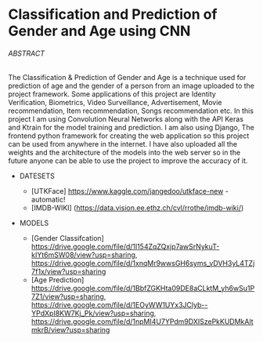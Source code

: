 # Classification and Prediction of Gender and Age using CNN

###### ABSTRACT

The Classification & Prediction of Gender and Age is a technique used for prediction of age and
the gender of a person from an image uploaded to the project framework. Some applications of
this project are Identity Verification, Biometrics, Video Surveillance, Advertisement, Movie
recommendation, Item recommendation, Songs recommendation etc. In this project I am using
Convolution Neural Networks along with the API Keras and Ktrain for the model training and
prediction. I am also using Django, The frontend python framework for creating the web
application so this project can be used from anywhere in the internet. I have also uploaded all the
weights and the architecture of the models into the web server so in the future anyone can be able
to use the project to improve the accuracy of it. 

* DATESETS
  * [UTKFace] https://www.kaggle.com/jangedoo/utkface-new - automatic!
  * [IMDB-WIKI] (https://data.vision.ee.ethz.ch/cvl/rrothe/imdb-wiki/)

* MODELS
  * [Gender Classifcation] https://drive.google.com/file/d/1l154ZqZQxjp7awSrNykuT-kIYt6mSW08/view?usp=sharing, https://drive.google.com/file/d/1xnqMr9wwsGH6syms_vDVH3yL4TZj7f1x/view?usp=sharing
  * [Age Prediction] https://drive.google.com/file/d/1BbfZGKHta09DE8aCLktM_yh6wSu1P7Z1/view?usp=sharing, https://drive.google.com/file/d/1EOyWW1UYx3JClyb--YPdXpI8KW7Kj_Pk/view?usp=sharing, https://drive.google.com/file/d/1npMI4U7YPdm9DXISzePkKUDMkAltmkrB/view?usp=sharing

